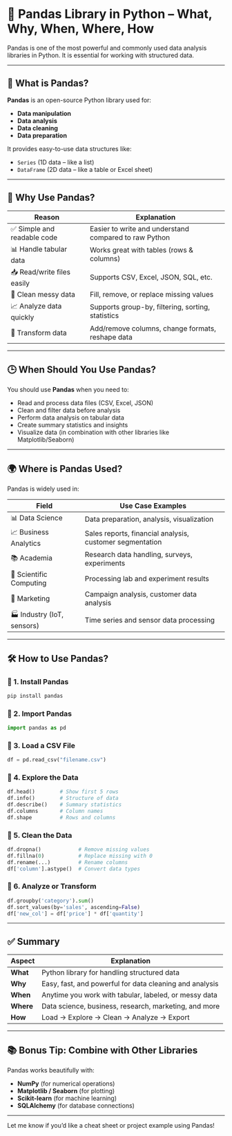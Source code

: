 # 🐼 Pandas Library in Python – What, Why, When, Where, How

Pandas is one of the most powerful and commonly used data analysis libraries in Python. It is essential for working with structured data.

---

## 📌 What is Pandas?

**Pandas** is an open-source Python library used for:
- **Data manipulation**
- **Data analysis**
- **Data cleaning**
- **Data preparation**

It provides easy-to-use data structures like:
- `Series` (1D data – like a list)
- `DataFrame` (2D data – like a table or Excel sheet)

---

## 🤔 Why Use Pandas?

| Reason                        | Explanation                                                                 |
|-------------------------------|-----------------------------------------------------------------------------|
| ✅ Simple and readable code   | Easier to write and understand compared to raw Python                     |
| 📊 Handle tabular data        | Works great with tables (rows & columns)                                   |
| 📥 Read/write files easily    | Supports CSV, Excel, JSON, SQL, etc.                                        |
| 🧹 Clean messy data           | Fill, remove, or replace missing values                                     |
| 📈 Analyze data quickly       | Supports group-by, filtering, sorting, statistics                          |
| 🔄 Transform data             | Add/remove columns, change formats, reshape data                           |

---

## 🕒 When Should You Use Pandas?

You should use **Pandas** when you need to:

- Read and process data files (CSV, Excel, JSON)
- Clean and filter data before analysis
- Perform data analysis on tabular data
- Create summary statistics and insights
- Visualize data (in combination with other libraries like Matplotlib/Seaborn)

---

## 🌍 Where is Pandas Used?

Pandas is widely used in:

| Field                     | Use Case Examples                                                 |
|---------------------------|-------------------------------------------------------------------|
| 📊 Data Science           | Data preparation, analysis, visualization                         |
| 📈 Business Analytics     | Sales reports, financial analysis, customer segmentation         |
| 📚 Academia               | Research data handling, surveys, experiments                      |
| 🧪 Scientific Computing   | Processing lab and experiment results                             |
| 💼 Marketing              | Campaign analysis, customer data analysis                        |
| 🏭 Industry (IoT, sensors)| Time series and sensor data processing                            |

---

## 🛠️ How to Use Pandas?

### 🔸 1. Install Pandas

```bash
pip install pandas
```

### 🔸 2. Import Pandas

```python
import pandas as pd
```

### 🔸 3. Load a CSV File

```python
df = pd.read_csv("filename.csv")
```

### 🔸 4. Explore the Data

```python
df.head()        # Show first 5 rows
df.info()        # Structure of data
df.describe()    # Summary statistics
df.columns       # Column names
df.shape         # Rows and columns
```

### 🔸 5. Clean the Data

```python
df.dropna()            # Remove missing values
df.fillna(0)           # Replace missing with 0
df.rename(...)         # Rename columns
df['column'].astype()  # Convert data types
```

### 🔸 6. Analyze or Transform

```python
df.groupby('category').sum()
df.sort_values(by='sales', ascending=False)
df['new_col'] = df['price'] * df['quantity']
```

---

## ✅ Summary

| Aspect    | Explanation                                                  |
|-----------|--------------------------------------------------------------|
| **What**  | Python library for handling structured data                  |
| **Why**   | Easy, fast, and powerful for data cleaning and analysis      |
| **When**  | Anytime you work with tabular, labeled, or messy data        |
| **Where** | Data science, business, research, marketing, and more        |
| **How**   | Load → Explore → Clean → Analyze → Export                    |

---

## 📚 Bonus Tip: Combine with Other Libraries

Pandas works beautifully with:
- **NumPy** (for numerical operations)
- **Matplotlib / Seaborn** (for plotting)
- **Scikit-learn** (for machine learning)
- **SQLAlchemy** (for database connections)

---

Let me know if you’d like a cheat sheet or project example using Pandas!
